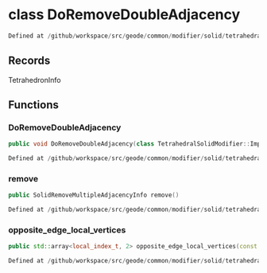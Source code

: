 # class DoRemoveDoubleAdjacency

```cpp
Defined at /github/workspace/src/geode/common/modifier/solid/tetrahedral_solid_modifier.cpp#2530
```

## Records

TetrahedronInfo



## Functions

### DoRemoveDoubleAdjacency

```cpp
public void DoRemoveDoubleAdjacency(class TetrahedralSolidModifier::Impl & modifier, const PolyhedronFacetEdge & edge)
```

```cpp
Defined at /github/workspace/src/geode/common/modifier/solid/tetrahedral_solid_modifier.cpp#2533
```

### remove

```cpp
public SolidRemoveMultipleAdjacencyInfo remove()
```

```cpp
Defined at /github/workspace/src/geode/common/modifier/solid/tetrahedral_solid_modifier.cpp#2544
```

### opposite_edge_local_vertices

```cpp
public std::array<local_index_t, 2> opposite_edge_local_vertices(const std::array<local_index_t, 2> & edge)
```

```cpp
Defined at /github/workspace/src/geode/common/modifier/solid/tetrahedral_solid_modifier.cpp#2607
```



